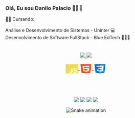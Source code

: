 ###        Olá, Eu sou Danilo Palacio 🐱‍💻👋  <img align="right" alt="" height="150" style="border-radius:50px;" src="https://media.giphy.com/media/j0uWJ3loBk781R43ZR/giphy.gif">

 🐱‍🚀 Cursando:<br><br>
    Análise e Desenvolvimento de Sistemas - Uninter 💻<br>
    Desenvolvimento de Software FullStack - Blue EdTech 👨🏻‍💻
  
#

<div align="center">
  <a href="https://github.com/danilopalacio">
  <img height="140em" src="https://github-readme-stats.vercel.app/api?username=danilopalacio&show_icons=true&theme=yeblu&include_all_commits=true&count_private=true"/>
  <img height="140em" src="https://github-readme-stats.vercel.app/api/top-langs/?username=danilopalacio&layout=compact&langs_count=7&theme=yeblu"/>
</div>
  
  <div align="center" style="display: inline_block"><br>
  <img align="center" alt="Dan-Js" height="30" width="40" src="https://raw.githubusercontent.com/devicons/devicon/master/icons/javascript/javascript-plain.svg">
  <img align="center" alt="Dan-HTML" height="30" width="40" src="https://raw.githubusercontent.com/devicons/devicon/master/icons/html5/html5-original.svg">
  <img align="center" alt="Dan-CSS" height="30" width="40" src="https://raw.githubusercontent.com/devicons/devicon/master/icons/css3/css3-original.svg">
  
  
</div>
     
#
  <div align="center"><br><br>
  <a href="https://www.linkedin.com/in/danilopalacio" target="_blank"><img src="https://img.shields.io/badge/-LinkedIn-%230077B5?style=for-the-badge&logo=linkedin&logoColor=white" target="_blank"></a>
  <img src="https://img.shields.io/badge/Discord-7289DA?style=for-the-badge&logo=discord&logoColor=white" target=""></img>
  <a href="https://www.facebook.com/danilopalacio88" target="_blank"><img src="https://img.shields.io/badge/Facebook-1877F2?style=for-the-badge&logo=facebook&logoColor=white" target="_blank"></a>
 <a href = "mailto:contatodanilo.palacio@gmail.com"><img src="https://img.shields.io/badge/-Gmail-%23333?style=for-the-badge&logo=gmail&logoColor=white" target="_blank"></a>
  
  
  ![Snake animation](https://github.com/danilopalacio/danilopalacio/blob/output/github-contribution-grid-snake.svg)
  
  </div>
  
  
